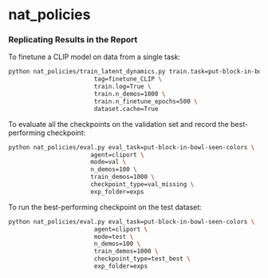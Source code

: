 # nat_policies

### Replicating Results in the Report

To finetune a CLIP model on data from a single task:

```bash
python nat_policies/train_latent_dynamics.py train.task=put-block-in-bowl-seen-colors \
                        tag=finetune_CLIP \
                        train.log=True \
                        train.n_demos=1000 \
                        train.n_finetune_epochs=500 \
                        dataset.cache=True

```


To evaluate all the checkpoints on the validation set and record the best-performing checkpoint:

```bash
python nat_policies/eval.py eval_task=put-block-in-bowl-seen-colors \
                       agent=cliport \
                       mode=val \
                       n_demos=100 \
                       train_demos=1000 \
                       checkpoint_type=val_missing \
                       exp_folder=exps 
```

To run the best-performing checkpoint on the test dataset:

```bash
python nat_policies/eval.py eval_task=put-block-in-bowl-seen-colors \
                        agent=cliport \
                        mode=test \
                        n_demos=100 \
                        train_demos=1000 \
                        checkpoint_type=test_best \
                        exp_folder=exps
```
